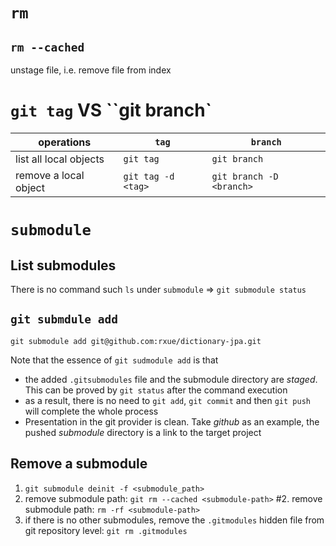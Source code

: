 # `rm`
## `rm --cached`
unstage file, i.e. remove file from index

# `git tag` VS ``git branch`
operations              | `tag`             | `branch`
------------------------|-------------------|--------------
list all local objects  | `git tag`         | `git branch`
remove a local object   | `git tag -d <tag>`| `git branch -D <branch>`


# `submodule`
## List submodules
There is no command such `ls` under `submodule` => `git submodule status`

## `git submdule add`
`git submodule add git@github.com:rxue/dictionary-jpa.git`

Note that the essence of `git sudmodule add` is that 
* the added `.gitsubmodules` file and the submodule directory are *staged*. This can be proved by `git status` after the command execution
* as a result, there is no need to `git add`, `git commit` and then `git push` will complete the whole process
* Presentation in the git provider is clean. Take *github* as an example, the pushed *submodule* directory is a link to the target project

## Remove a submodule
1. `git submodule deinit -f <submodule_path>`
2. remove submodule path: `git rm --cached <submodule-path>`
#2. remove submodule path: `rm -rf <submodule-path>`
3. if there is no other submodules, remove the `.gitmodules` hidden file from git repository level: `git rm .gitmodules`
